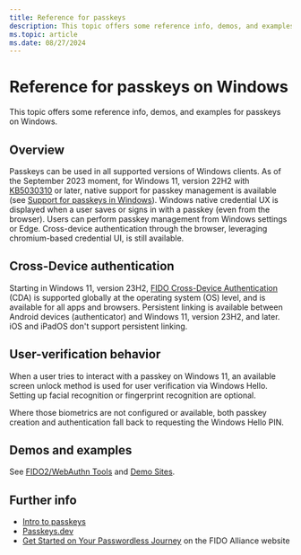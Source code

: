 ```yaml
---
title: Reference for passkeys
description: This topic offers some reference info, demos, and examples for passkeys on Windows.
ms.topic: article
ms.date: 08/27/2024
---
```


# Reference for passkeys on Windows

This topic offers some reference info, demos, and examples for passkeys on Windows.

## Overview

Passkeys can be used in all supported versions of Windows clients. As of the September 2023 moment, for Windows 11, version 22H2 with [KB5030310](https://support.microsoft.com/topic/september-26-2023-kb5030310-os-build-22621-2361-preview-363ac1ae-6ea8-41b3-b3cc-22a2a5682faf) or later, native support for passkey management is available (see [Support for passkeys in Windows](/windows/security/identity-protection/passkeys/)). Windows native credential UX is displayed when a user saves or signs in with a passkey (even from the browser). Users can perform passkey management from Windows settings or Edge. Cross-device authentication through the browser, leveraging chromium-based credential UI, is still available.

## Cross-Device authentication

Starting in Windows 11, version 23H2, [FIDO Cross-Device Authentication](https://passkeys.dev/docs/reference/terms/#cross-device-authentication-cda) (CDA) is supported globally at the operating system (OS) level, and is available for all apps and browsers. Persistent linking is available between Android devices (authenticator) and Windows 11, version 23H2, and later. iOS and iPadOS don't support persistent linking.

## User-verification behavior

When a user tries to interact with a passkey on Windows 11, an available screen unlock method is used for user verification via Windows Hello. Setting up facial recognition or fingerprint recognition are optional.

Where those biometrics are not configured or available, both passkey creation and authentication fall back to requesting the Windows Hello PIN.

## Demos and examples

See [FIDO2/WebAuthn Tools](https://passkeys.dev/docs/tools-libraries/test-sites/#fido2webauthn-tools) and [Demo Sites](https://passkeys.dev/docs/tools-libraries/test-sites/#demo-sites).

## Further info

* [Intro to passkeys](./intro.md)
* [Passkeys.dev](https://passkeys.dev/)
* [Get Started on Your Passwordless Journey](https://fidoalliance.org/implement-passkeys-overview/) on the FIDO Alliance website
